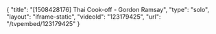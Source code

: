 {
    "title": "[1508428176] Thai Cook-off - Gordon Ramsay",
    "type": "solo",
    "layout": "iframe-static",
    "videoId": "123179425",
    "url": "\/tvpembed\/123179425"
}